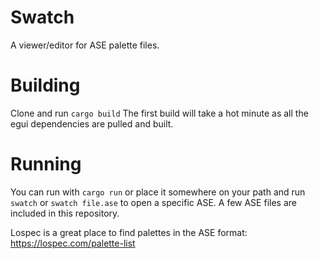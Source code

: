 # Swatch
A viewer/editor for ASE palette files.

# Building
Clone and run `cargo build`
The first build will take a hot minute as all the egui dependencies are pulled and built.

# Running
You can run with `cargo run` or place it somewhere on your path and run `swatch` or `swatch file.ase` to open a specific ASE. A few ASE files are included in this repository.

Lospec is a great place to find palettes in the ASE format: https://lospec.com/palette-list

